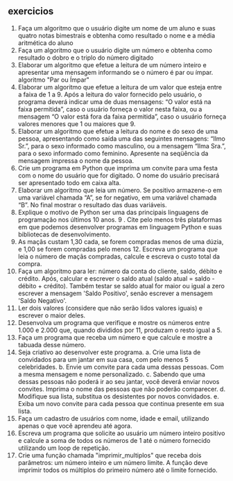 ## exercicios

1. Faça um algoritmo que o usuário digite um nome de um aluno e suas quatro notas
bimestrais e obtenha como resultado o nome e a média aritmética do aluno
2. Faça um algoritmo que o usuário digite um número e obtenha como resultado o dobro e
o triplo do número digitado
3. Elaborar um algoritmo que efetue a leitura de um número inteiro e apresentar uma
mensagem informando se o número é par ou ímpar.
algoritmo "Par ou Ímpar"
4. Elaborar um algoritmo que efetue a leitura de um valor que esteja entre a faixa de 1 a 9.
Após a leitura do valor fornecido pelo usuário, o programa deverá indicar uma de duas
mensagens: “O valor está na faixa permitida”, caso o usuário forneça o valor nesta faixa, ou
a mensagem “O valor está fora da faixa permitida”, caso o usuário forneça valores menores
que 1 ou maiores que 9.
5. Elaborar um algoritmo que efetue a leitura do nome e do sexo de uma pessoa,
apresentando como saída uma das seguintes mensagens: “Ilmo Sr.”, para o sexo informado
como masculino, ou a mensagem “Ilma Sra.”, para o sexo informado como feminino.
Apresente na seqüência da mensagem impressa o nome da pessoa.
6. Crie um programa em Python que imprima um convite para uma festa com o nome do
usuário que for digitado. O nome do usuário precisará ser apresentado todo em caixa alta.
7. Elaborar um algoritmo que leia um número. Se positivo armazene-o em uma variável
chamada “A”, se for negativo, em uma variável chamada “B”. No final mostrar o resultado
das duas variáveis.
8. Explique o motivo de Python ser uma das principais linguagens de programação nos
últimos 10 anos.
9 . Cite pelo menos três plataformas em que podemos desenvolver programas em
linguagem Python e suas bibliotecas de desenvolvimento.
10. As maçãs custam 1,30 cada, se forem compradas menos de uma dúzia, e 1,00 se forem
compradas pelo menos 12. Escreva um programa que leia o número de maçãs compradas,
calcule e escreva o custo total da compra.
11. Faça um algoritmo para ler: número da conta do cliente, saldo, débito e crédito. Após,
calcular e escrever o saldo atual (saldo atual = saldo - débito + crédito). Também testar se
saldo atual for maior ou igual a zero escrever a mensagem 'Saldo Positivo', senão escrever
a mensagem 'Saldo Negativo'.
12. Ler dois valores (considere que não serão lidos valores iguais) e escrever o maior deles.
13. Desenvolva um programa que verifique e mostre os números entre 1.000 e 2.000 que,
quando divididos por 11, produzam o resto igual a 5.
14. Faça um programa que receba um número e que calcule e mostre a tabuada desse
número.
15. Seja criativo ao desenvolver este programa.
a. Crie uma lista de convidados para um jantar em sua casa, com pelo menos 5
celebridades.
b. Envie um convite para cada uma dessas pessoas. Com a mesma mensagem
e nome personalizado.
c. Sabendo que uma dessas pessoas não poderá ir ao seu jantar, você deverá
enviar novos convites. Imprima o nome das pessoas que não poderão
comparecer.
d. Modifique sua lista, substitua os desistentes por novos convidados.
e. Exiba um novo convite para cada pessoa que continua presente em sua lista.
16. Faça um cadastro de usuários com nome, idade e email, utilizando apenas o que você
aprendeu até agora.
17. Escreva um programa que solicite ao usuário um número inteiro positivo e calcule a soma de todos os números de 1 até o número fornecido utilizando um loop de repetição.
18. Crie uma função chamada "imprimir_multiplos" que receba dois parâmetros: um número inteiro e um número limite. A função deve imprimir todos os múltiplos do primeiro número até o limite fornecido.

